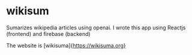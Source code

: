 # wikisum
Sumarizes wikipedia articles using openai.
I wrote this app using Reactjs (frontend) and firebase (backend)

The website is [wikisuma]{https://wikisuma.org}
